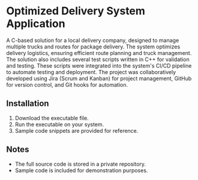 # Optimized Delivery System Application

A C-based solution for a local delivery company, designed to manage multiple trucks and routes for package delivery. The system optimizes delivery logistics, ensuring efficient route planning and truck management. The solution also includes several test scripts written in C++ for validation and testing. These scripts were integrated into the system's CI/CD pipeline to automate testing and deployment. The project was collaboratively developed using Jira (Scrum and Kanban) for project management, GitHub for version control, and Git hooks for automation.

## Installation
1. Download the executable file.
2. Run the executable on your system.
3. Sample code snippets are provided for reference.

## Notes

- The full source code is stored in a private repository.
- Sample code is included for demonstration purposes.